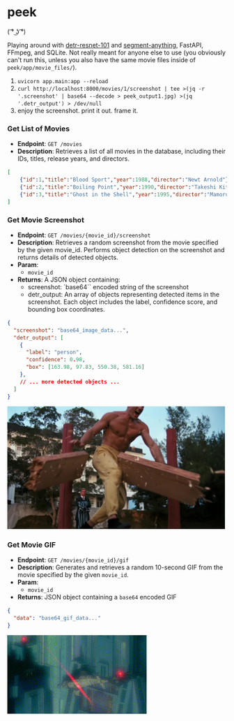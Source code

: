 # peek
( ͡° ͜ʖ ͡°)	

Playing around with [detr-resnet-101](https://huggingface.co/facebook/detr-resnet-101) and [segment-anything](https://github.com/facebookresearch/segment-anything), FastAPI, FFmpeg, and SQLite. Not really meant for anyone else to use (you obviously can't run this, unless you also have the same movie files inside of `peek/app/movie_files/`).

1. `uvicorn app.main:app --reload`
2. `curl http://localhost:8000/movies/1/screenshot | tee >(jq -r '.screenshot' | base64 --decode > peek_output1.jpg) >(jq '.detr_output') > /dev/null`
3. enjoy the screenshot. print it out. frame it.

### Get List of Movies

- **Endpoint**: `GET /movies`
- **Description**: Retrieves a list of all movies in the database, including their IDs, titles, release years, and directors.

```json
[
    {"id":1,"title":"Blood Sport","year":1988,"director":"Newt Arnold"},
    {"id":2,"title":"Boiling Point","year":1990,"director":"Takeshi Kitano"},
    {"id":3,"title":"Ghost in the Shell","year":1995,"director":"Mamoru Oshii"}
]
```

### Get Movie Screenshot

- **Endpoint**: `GET /movies/{movie_id}/screenshot`
- **Description**: Retrieves a random screenshot from the movie specified by the given movie_id. Performs object detection on the screenshot and returns details of detected objects.
- **Param**: 
    - `movie_id`
- **Returns**: A JSON object containing:
    - screenshot: `base64`` encoded string of the screenshot
    - detr_output: An array of objects representing detected items in the screenshot. Each object includes the label, confidence score, and bounding box coordinates.

```json
{
  "screenshot": "base64_image_data...",
  "detr_output": [
    {
      "label": "person",
      "confidence": 0.98,
      "box": [163.98, 97.83, 550.38, 581.16]
    },
    // ... more detected objects ...
  ]
}
```

<img src="peek.jpg" alt="screenshot demo" width="500"/>

### Get Movie GIF

- **Endpoint**: `GET /movies/{movie_id}/gif`
- **Description**: Generates and retrieves a random 10-second GIF from the movie specified by the given `movie_id`.
- **Param**: 
    - `movie_id`
- **Returns**: JSON object containing a `base64` encoded GIF

```json
{
  "data": "base64_gif_data..."
}
```

![Demo GIF](peek.gif)